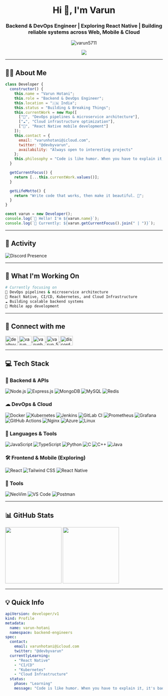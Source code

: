 <h1 align="center">Hi 👋, I'm Varun</h1>

<h3 align="center">Backend & DevOps Engineer | Exploring React Native | Building reliable systems across Web, Mobile & Cloud</h3>

<p align="center">
  <img src="https://komarev.com/ghpvc/?username=varun5711&label=Profile%20views&color=0e75b6&style=flat" alt="varun5711" />
</p>

<p align="center">
  <a href="https://twitter.com/devbyvarun" target="_blank">
    <img src="https://img.shields.io/badge/Follow-%40devbyvarun-1DA1F2?style=for-the-badge&logo=twitter" />
  </a>
</p>

---

## 👨‍💻 About Me

```javascript
class Developer {
  constructor() {
    this.name = "Varun Hotani";
    this.role = "Backend & DevOps Engineer";
    this.location = "🇮🇳 India";
    this.status = "Building & Breaking Things";
    this.currentWork = new Map([
      ["🔧", "DevOps pipelines & microservice architecture"],
      ["☁️", "Cloud infrastructure optimization"],
      ["📱", "React Native mobile development"]
    ]);
    this.contact = {
      email: "varunhotani@icloud.com",
      twitter: "@devbyvarun",
      availability: "Always open to interesting projects"
    };
    this.philosophy = "Code is like humor. When you have to explain it, it's bad.";
  }

  getCurrentFocus() {
    return [...this.currentWork.values()];
  }

  getLifeMotto() {
    return "Write code that works, then make it beautiful. 🚀";
  }
}

const varun = new Developer();
console.log(`👋 Hello! I'm ${varun.name}`);
console.log(`🎯 Currently: ${varun.getCurrentFocus().join(" | ")}`);
```

---

## 🧠 Activity

![Discord Presence](https://lanyard-profile-readme.vercel.app/api/728892652438814740?theme=dracula&bg=1e1e2e&animated=true&hideDiscrim=true&borderRadius=20px&idleMessage=Probably%20doing%20something%20else...)

---

## 🔧 What I'm Working On

```bash
# Currently focusing on
🔧 DevOps pipelines & microservice architecture
🧠 React Native, CI/CD, Kubernetes, and Cloud Infrastructure
☁️ Building scalable backend systems
📱 Mobile app development
```

---

## 🤝 Connect with me

<p align="left">
  <a href="https://twitter.com/devbyvarun" target="blank">
    <img align="center" src="https://raw.githubusercontent.com/rahuldkjain/github-profile-readme-generator/master/src/images/icons/Social/twitter.svg" alt="devbyvarun" height="30" width="40" />
  </a>
  <a href="https://linkedin.com/in/varunhotani" target="blank">
    <img align="center" src="https://raw.githubusercontent.com/rahuldkjain/github-profile-readme-generator/master/src/images/icons/Social/linked-in-alt.svg" alt="varun hotani" height="30" width="40" />
  </a>
  <a href="https://instagram.com/varunhotani" target="blank">
    <img align="center" src="https://raw.githubusercontent.com/rahuldkjain/github-profile-readme-generator/master/src/images/icons/Social/instagram.svg" alt="varunhotani" height="30" width="40" />
  </a>
  <a href="https://www.leetcode.com/varun_5711" target="blank">
    <img align="center" src="https://raw.githubusercontent.com/rahuldkjain/github-profile-readme-generator/master/src/images/icons/Social/leet-code.svg" alt="varun_5711" height="30" width="40" />
  </a>
  <a href="https://discord.gg/728892652438814740" target="blank">
    <img align="center" src="https://raw.githubusercontent.com/rahuldkjain/github-profile-readme-generator/master/src/images/icons/Social/discord.svg" alt="discord" height="30" width="40" />
  </a>
</p>

---

## 💻 Tech Stack

### 🧩 Backend & APIs
![Node.js](https://img.shields.io/badge/Node.js-339933?style=for-the-badge&logo=nodedotjs&logoColor=white)
![Express.js](https://img.shields.io/badge/Express.js-000000?style=for-the-badge&logo=express&logoColor=white)
![MongoDB](https://img.shields.io/badge/MongoDB-47A248?style=for-the-badge&logo=mongodb&logoColor=white)
![MySQL](https://img.shields.io/badge/MySQL-4479A1?style=for-the-badge&logo=mysql&logoColor=white)
![Redis](https://img.shields.io/badge/Redis-DC382D?style=for-the-badge&logo=redis&logoColor=white)

### ☁ DevOps & Cloud
![Docker](https://img.shields.io/badge/Docker-2496ED?style=for-the-badge&logo=docker&logoColor=white)
![Kubernetes](https://img.shields.io/badge/Kubernetes-326CE5?style=for-the-badge&logo=kubernetes&logoColor=white)
![Jenkins](https://img.shields.io/badge/Jenkins-D24939?style=for-the-badge&logo=jenkins&logoColor=white)
![GitLab CI](https://img.shields.io/badge/GitLab-330F63?style=for-the-badge&logo=gitlab&logoColor=orange)
![Prometheus](https://img.shields.io/badge/Prometheus-E6522C?style=for-the-badge&logo=prometheus&logoColor=white)
![Grafana](https://img.shields.io/badge/Grafana-F46800?style=for-the-badge&logo=grafana&logoColor=white)
![GitHub Actions](https://img.shields.io/badge/GitHub_Actions-2088FF?style=for-the-badge&logo=githubactions&logoColor=white)
![Nginx](https://img.shields.io/badge/Nginx-009639?style=for-the-badge&logo=nginx&logoColor=white)
![Azure](https://img.shields.io/badge/Azure-0078D4?style=for-the-badge&logo=microsoftazure&logoColor=white)
![Linux](https://img.shields.io/badge/Linux-FCC624?style=for-the-badge&logo=linux&logoColor=black)

### 🧠 Languages & Tools
![JavaScript](https://img.shields.io/badge/JavaScript-F7DF1E?style=for-the-badge&logo=javascript&logoColor=black)
![TypeScript](https://img.shields.io/badge/TypeScript-3178C6?style=for-the-badge&logo=typescript&logoColor=white)
![Python](https://img.shields.io/badge/Python-3776AB?style=for-the-badge&logo=python&logoColor=white)
![C](https://img.shields.io/badge/C-A8B9CC?style=for-the-badge&logo=c&logoColor=white)
![C++](https://img.shields.io/badge/C++-00599C?style=for-the-badge&logo=cplusplus&logoColor=white)
![Java](https://img.shields.io/badge/Java-F8981D?style=for-the-badge&logo=java&logoColor=white)

### 🛠 Frontend & Mobile (Exploring)
![React](https://img.shields.io/badge/React-61DAFB?style=for-the-badge&logo=react&logoColor=black)
![Tailwind CSS](https://img.shields.io/badge/Tailwind_CSS-06B6D4?style=for-the-badge&logo=tailwindcss&logoColor=white)
![React Native](https://img.shields.io/badge/React_Native-20232A?style=for-the-badge&logo=react&logoColor=61DAFB)

### 🧰 Tools
![NeoVim](https://img.shields.io/badge/NeoVim-57A143?style=for-the-badge&logo=neovim&logoColor=white)
![VS Code](https://img.shields.io/badge/VSCode-007ACC?style=for-the-badge&logo=visualstudiocode&logoColor=white)
![Postman](https://img.shields.io/badge/Postman-FF6C37?style=for-the-badge&logo=postman&logoColor=white)

---

## 📊 GitHub Stats

<p>
  <img height="180em" src="https://github-readme-stats.vercel.app/api?username=Varun5711&show_icons=true&count_private=true&theme=darcula&hide_border=true&hide=issues,contribs&bg_color=00000000&title_color=00FFFF&text_color=EAEAEA&icon_color=00BFFF">
  <img height="180em" src="https://github-readme-stats.vercel.app/api/top-langs/?username=Varun5711&layout=compact&hide_border=true&theme=darcula&bg_color=00000000&langs_count=6&hide=jupyter%20notebook,tex,css,php&title_color=00FFFF&text_color=EAEAEA&icon_color=00BFFF">
</p>

---

## 💡 Quick Info

```yaml
apiVersion: developer/v1
kind: Profile
metadata:
  name: varun-hotani
  namespace: backend-engineers
spec:
  contact:
    email: varunhotani@icloud.com
    twitter: "@devbyvarun"
  currentlyLearning:
    - "React Native"
    - "CI/CD"
    - "Kubernetes"
    - "Cloud Infrastructure"
  status:
    phase: "Learning"
    message: "Code is like humor. When you have to explain it, it's bad."
```

